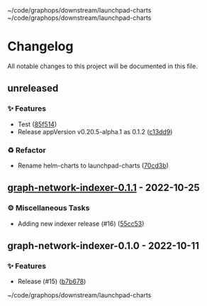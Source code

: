 ~/code/graphops/downstream/launchpad-charts ~/code/graphops/downstream/launchpad-charts
# Changelog

All notable changes to this project will be documented in this file.

## unreleased

### <!-- 0 -->✨ Features

- Test ([85f514](https://github.com/graphops/launchpad-charts/commit/85f51450a13ec1f0604cac5727f1ae9cc1e76f72))
- Release appVersion v0.20.5-alpha.1 as 0.1.2 ([c13dd9](https://github.com/graphops/launchpad-charts/commit/c13dd916664851af46c6947f47e627cd8c992b34))

### <!-- 2 -->♻️ Refactor

- Rename helm-charts to launchpad-charts ([70cd3b](https://github.com/graphops/launchpad-charts/commit/70cd3b7aed214e314ec0534bf845d687efab41d8))

## [graph-network-indexer-0.1.1](https://github.com/graphops/launchpad-charts/compare/graph-network-indexer-0.1.0...graph-network-indexer-0.1.1) - 2022-10-25

### <!-- 7 -->⚙️ Miscellaneous Tasks

- Adding new indexer release (#16) ([55cc53](https://github.com/graphops/launchpad-charts/commit/55cc53f7185e48e43a13b75490cf5fc87ec9b836))

## graph-network-indexer-0.1.0 - 2022-10-11

### <!-- 0 -->✨ Features

- Release (#15) ([b7b678](https://github.com/graphops/launchpad-charts/commit/b7b6789d18da58fad17f9415c56f6ffb6a8fdbc3))

~/code/graphops/downstream/launchpad-charts
